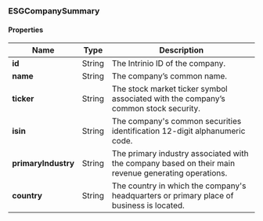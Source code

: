
[//]: # (CLASS:ESGCompanySummary)

[//]: # (KIND:object)

### ESGCompanySummary

#### Properties

[//]: # (START_DEFINITION)

Name | Type | Description
------------ | ------------- | -------------
**id** | String | The Intrinio ID of the company. &nbsp;
**name** | String | The company’s common name. &nbsp;
**ticker** | String | The stock market ticker symbol associated with the company’s common stock security. &nbsp;
**isin** | String | The company&#39;s common securities identification 12-digit alphanumeric code. &nbsp;
**primaryIndustry** | String | The primary industry associated with the company based on their main revenue generating operations. &nbsp;
**country** | String | The country in which the company&#39;s headquarters or primary place of business is located. &nbsp;

[//]: # (END_DEFINITION)





